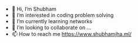 - 👋 Hi, I’m Shubham
- 👀 I’m interested in coding problem solving
- 🌱 I’m currently learning networks
- 💞️ I’m looking to collaborate on ...
- 📫 How to reach me https://www.shubhamjha.ml/

<!---
shubham8539/shubham8539 is a ✨ special ✨ repository because its `README.md` (this file) appears on your GitHub profile.
You can click the Preview link to take a look at your changes.
--->
